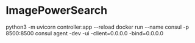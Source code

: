 # ImagePowerSearch

python3 -m uvicorn controller:app --reload
docker run --name consul -p 8500:8500 consul agent -dev -ui -client=0.0.0.0 -bind=0.0.0.0
